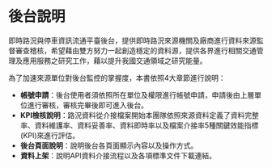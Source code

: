 # 後台說明

即時路況與停車資訊流通平臺後台，提供即時路況來源機關及廠商進行資料來源監督審查稽核，希望藉由雙方努力一起創造穩定的資料源，提供各界進行相關交通管理及應用服務之研究工作，藉以提升我國交通領域之研究能量。

為了加速來源單位對後台監控的掌握度，本書依照4大章節進行說明：

* **帳號申請**：後台使用者須依照所在單位及權限進行帳號申請，申請後由上層單位進行審核，審核完畢後即可進入後台。
* **KPI檢核說明**：路況資料從介接檔案開始本團隊依照來源資料定義了資料完整率、資料維護率、資料妥善率、資料即時率以及檔案介接率5種關鍵效能指標\(KPI\)來進行評估。
* **後台頁面說明**：說明後台各頁面顯示內容以及操作方式。
* **資料上架**：說明API資料介接流程以及各項標準文件下載連結。

